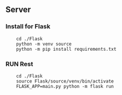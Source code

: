 ## Server

### Install for Flask
```
    cd ./Flask
    python -m venv source
    python -m pip install requirements.txt
```
### RUN Rest
```
    cd ./Flask
    source Flask/source/venv/bin/activate
    FLASK_APP=main.py python -m flask run 
```
